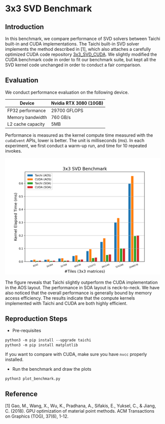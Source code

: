 # 3x3 SVD Benchmark

## Introduction 
In this benchmark, we compare performance of SVD solvers between Taichi built-in and CUDA implementations.
The Taichi built-in SVD solver implements the method described in [1], which also attaches a carefully optimized CUDA code repository [3x3_SVD_CUDA](https://github.com/kuiwuchn/3x3_SVD_CUDA). 
We slightly modified the CUDA benchmark code in order to fit our benchmark suite, but kept all the SVD kernel code unchanged in order to conduct a fair comparison.


## Evaluation
We conduct performance evaluation on the following device.

|Device| Nvidia RTX 3080 (10GB)|
|-----|-----------------------|
|FP32 performance| 29700 GFLOPS|
|Memory bandwidth| 760 GB/s|
|L2 cache capacity| 5MB|

Performance is measured as the kernel compute time measured with the `cudaEvent` APIs, lower is better. The unit is milliseconds (ms). In each experiment, we first conduct a warm-up run, and time for 10 repeated invokes.

<p align="center">
<img src="fig/bench_svd.png" width="600">
</p>

The figure reveals that Taichi slightly outperform the CUDA implementation in the AOS layout. The performance in SOA layout is neck-to-neck. We have also noticed that the overall performance is generally bound by memory access efficiency. The results indicate that the compute kernels implemented with Taichi and CUDA are both highly efficient.

## Reproduction Steps

* Pre-requisites
```shell
python3 -m pip install --upgrade taichi
python3 -m pip install matplotlib
```
If you want to compare with CUDA, make sure you have `nvcc` properly installed.

* Run the benchmark and draw the plots
```shell
python3 plot_benchmark.py
```

## Reference

[1] Gao, M., Wang, X., Wu, K., Pradhana, A., Sifakis, E., Yuksel, C., & Jiang, C. (2018). GPU optimization of material point methods. ACM Transactions on Graphics (TOG), 37(6), 1-12.
